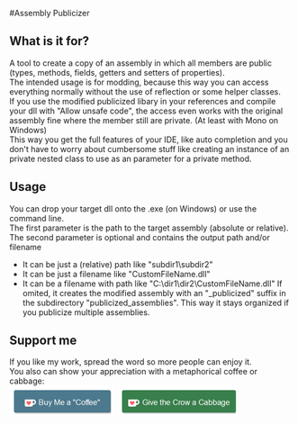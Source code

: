﻿#Assembly Publicizer

## What is it for?

A tool to create a copy of an assembly in which all members are public (types, methods, fields, getters and setters of properties).  
The intended usage is for modding, because this way you can access everything normally without the use of reflection or some helper classes.  
If you use the modified publicized libary in your references and compile your dll with "Allow unsafe code", 
the access even works with the original assembly fine where the member still are private. (At least with Mono on Windows)  
This way you get the full features of your IDE, like auto completion and you don't have to worry about cumbersome stuff like 
creating an instance of an private nested class to use as an parameter for a private method.  
  
## Usage
You can drop your target dll onto the .exe (on Windows) or use the command line.  
The first parameter is the path to the target assembly (absolute or relative).  
The second parameter is optional and contains the output path and/or filename
* It can be just a (relative) path like "subdir1\subdir2"
* It can be just a filename like "CustomFileName.dll"
* It can be a filename with path like "C:\dir1\dir2\CustomFileName.dll"
  If omited, it creates the modified assembly with an "_publicized" suffix in the subdirectory "publicized_assemblies". 
  This way it stays organized if you publicize multiple assemblies.

## Support me
If you like my work, spread the word so more people can enjoy it.  
You also can show your appreciation with a metaphorical coffee or cabbage:  
<a href='https://ko-fi.com/Q5Q0BT8U' target='_blank'><img height='55' style='border:0px;height:55px;' 
src='https://github.com/CabbageCrow/HandyUpgrades/blob/master/img/Kofi_btn/kofi_btn_coffee.png?v=0' border='0' alt='Buy Me a metaphorical Coffee at ko-fi.com' /></a> 
<a href='https://ko-fi.com/Q5Q0BT8U' target='_blank'><img height='55' style='border:0px;height:55px;' 
src='https://github.com/CabbageCrow/HandyUpgrades/blob/master/img/Kofi_btn/kofi_btn_cabbage.png?v=0' border='0' alt='Give the Crow a Cabbage at ko-fi.com' /></a>